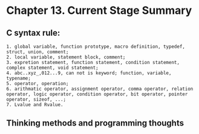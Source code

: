 # Chapter 13. Current Stage Summary
## C syntax rule:
	1. global variable, function prototype, macro definition, typedef, struct, union, comment;
	2. local variable, statement block, comment;
	3. expretion statement, function statement, condition statement, complex statement, void statement;
	4. abc..xyz_,012...9, can not is keyword; function, variable, typename;
	5. operator, operation;
	6. arithmatic operator, assignment operator, comma operator, relation operator, logic operator, condition operator, bit operator, pointer operator, sizeof, ...;
	7. Lvalue and Rvalue.
## Thinking methods and programming thoughts
